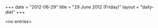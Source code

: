 +++
date = "2012-06-29"
title = "29 June 2012 (Friday)"
layout = "daily-diet"
+++

<p>&lt;no entries&gt;</p>